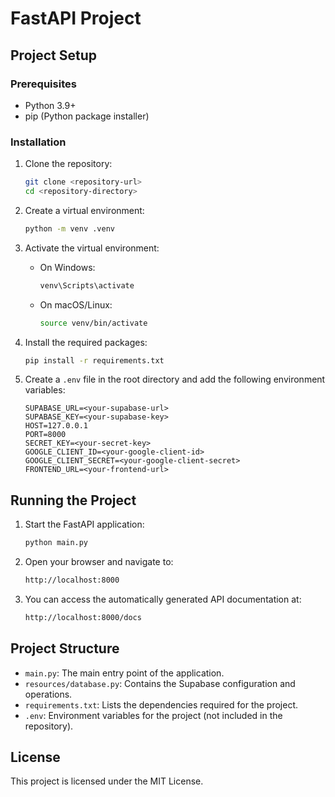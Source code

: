 # FastAPI Project

## Project Setup

### Prerequisites

- Python 3.9+
- pip (Python package installer)

### Installation

1. Clone the repository:

    ```sh
    git clone <repository-url>
    cd <repository-directory>
    ```

2. Create a virtual environment:

    ```sh
    python -m venv .venv
    ```

3. Activate the virtual environment:

    - On Windows:

        ```sh
        venv\Scripts\activate
        ```

    - On macOS/Linux:

        ```sh
        source venv/bin/activate
        ```

4. Install the required packages:

    ```sh
    pip install -r requirements.txt
    ```

5. Create a `.env` file in the root directory and add the following environment variables:

    ```env
    SUPABASE_URL=<your-supabase-url>
    SUPABASE_KEY=<your-supabase-key>
    HOST=127.0.0.1
    PORT=8000
    SECRET_KEY=<your-secret-key>
    GOOGLE_CLIENT_ID=<your-google-client-id>
    GOOGLE_CLIENT_SECRET=<your-google-client-secret>
    FRONTEND_URL=<your-frontend-url>
    ```

## Running the Project

1. Start the FastAPI application:

    ```sh
    python main.py
    ```

2. Open your browser and navigate to:

    ```sh
    http://localhost:8000
    ```

3. You can access the automatically generated API documentation at:

    ```sh
    http://localhost:8000/docs
    ```

## Project Structure

- `main.py`: The main entry point of the application.
- `resources/database.py`: Contains the Supabase configuration and operations.
- `requirements.txt`: Lists the dependencies required for the project.
- `.env`: Environment variables for the project (not included in the repository).

## License

This project is licensed under the MIT License.